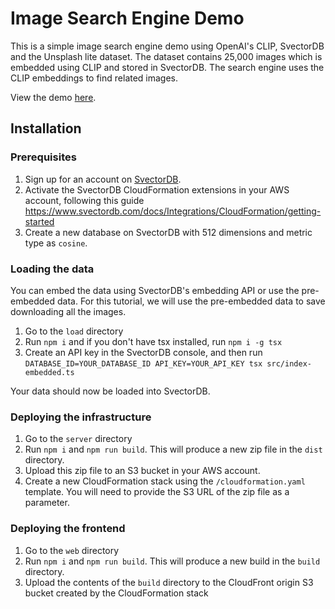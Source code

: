 # Image Search Engine Demo

This is a simple image search engine demo using OpenAI's CLIP, SvectorDB and the Unsplash lite dataset. The dataset contains 25,000 images which is embedded using CLIP and stored in SvectorDB. The search engine uses the CLIP embeddings to find related images.

View the demo [here](https://demo.svectordb.com/?utm_source=github&utm_medium=referral&utm_campaign=demo-image-search).

## Installation

### Prerequisites 

1. Sign up for an account on [SvectorDB](https://svectordb.com/).
2. Activate the SvectorDB CloudFormation extensions in your AWS account, following this guide https://www.svectordb.com/docs/Integrations/CloudFormation/getting-started
3. Create a new database on SvectorDB with 512 dimensions and metric type as `cosine`.

### Loading the data

You can embed the data using SvectorDB's embedding API or use the pre-embedded data. For this tutorial, we will use the pre-embedded data to save downloading all the images.

1. Go to the `load` directory
2. Run `npm i` and if you don't have tsx installed, run `npm i -g tsx`
3. Create an API key in the SvectorDB console, and then run `DATABASE_ID=YOUR_DATABASE_ID API_KEY=YOUR_API_KEY tsx src/index-embedded.ts`

Your data should now be loaded into SvectorDB.

### Deploying the infrastructure

1. Go to the `server` directory
2. Run `npm i` and `npm run build`. This will produce a new zip file in the `dist` directory.
3. Upload this zip file to an S3 bucket in your AWS account.
4. Create a new CloudFormation stack using the `/cloudformation.yaml` template. You will need to provide the S3 URL of the zip file as a parameter.

### Deploying the frontend

1. Go to the `web` directory
2. Run `npm i` and `npm run build`. This will produce a new build in the `build` directory.
3. Upload the contents of the `build` directory to the CloudFront origin S3 bucket created by the CloudFormation stack